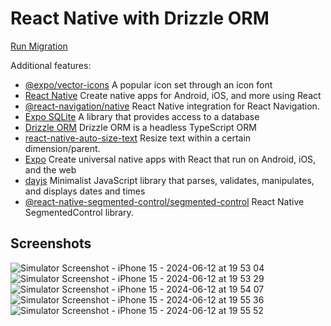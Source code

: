 # React Native with Drizzle ORM

[Run Migration](https://orm.drizzle.team/kit-docs/commands)

Additional features:
- [@expo/vector-icons](https://docs.expo.dev/guides/icons/) A popular icon set through an icon font
- [React Native](https://reactnative.dev/) Create native apps for Android, iOS, and more using React
- [@react-navigation/native](https://reactnavigation.org/) React Native integration for React Navigation.
- [Expo SQLite](https://docs.expo.dev/versions/latest/sdk/sqlite-next/) A library that provides access to a database
- [Drizzle ORM](https://orm.drizzle.team/docs/get-started-sqlite#expo-sqlite/) Drizzle ORM is a headless TypeScript ORM
- [react-native-auto-size-text](https://github.com/juniorklawa/react-native-auto-size-text/) Resize text within a certain dimension/parent.
- [Expo](https://orm.drizzle.team/docs/get-started-sqlite#expo-sqlite/) Create universal native apps with React that run on Android, iOS, and the web
- [dayjs](https://orm.drizzle.team/docs/get-started-sqlite#expo-sqlite/) Minimalist JavaScript library that parses, validates, manipulates, and displays dates and times
- [@react-native-segmented-control/segmented-control](https://github.com/react-native-segmented-control/segmented-control/) React Native SegmentedControl library.


## Screenshots
![Simulator Screenshot - iPhone 15 - 2024-06-12 at 19 53 04](https://github.com/sam-Encodev/sqliteApp/assets/90272552/6d75a34e-c598-4f92-a2b2-bb4618b2de78)
![Simulator Screenshot - iPhone 15 - 2024-06-12 at 19 53 29](https://github.com/sam-Encodev/sqliteApp/assets/90272552/e740ce8d-159f-4095-95f7-b6ddfb24e029)
![Simulator Screenshot - iPhone 15 - 2024-06-12 at 19 54 07](https://github.com/sam-Encodev/sqliteApp/assets/90272552/8d3c61e9-732d-4ad5-b17c-4dcfd594a584)
![Simulator Screenshot - iPhone 15 - 2024-06-12 at 19 55 36](https://github.com/sam-Encodev/sqliteApp/assets/90272552/d71845f5-fbcf-41c5-a05b-1cfce97d432c)
![Simulator Screenshot - iPhone 15 - 2024-06-12 at 19 55 52](https://github.com/sam-Encodev/sqliteApp/assets/90272552/82429ffa-0b36-4d45-9482-ee50a9ac5e4c)
